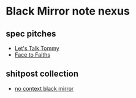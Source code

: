 # Black Mirror note nexus

## spec pitches

- [Let's Talk Tommy](79bc9e10-20c9-4399-8710-6aecea123ef2.md)
- [Face to Faiths](a0976547-6125-4325-9df2-d2414ac033bd.md)

## shitpost collection

- [no context black mirror](0bca9576-b498-4edb-9384-164dd9aa5a1b.md)
